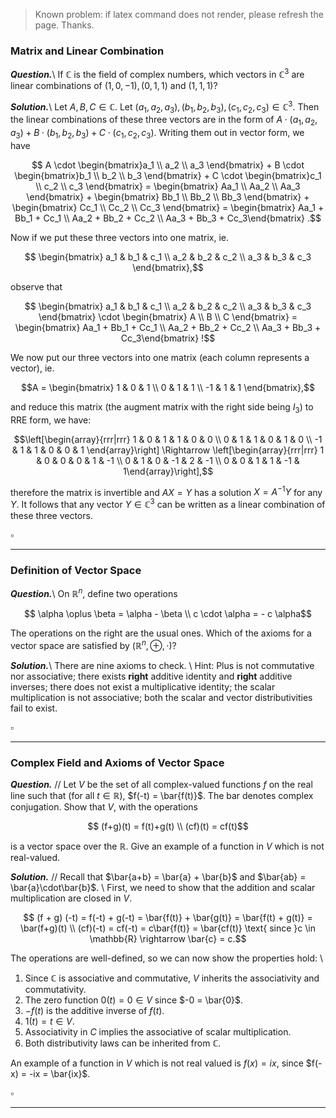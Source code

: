 > Known problem: if latex command does not render, please refresh the page. Thanks.

### Matrix and Linear Combination
***Question.***\\
If $\mathbb{C}$ is the field of complex numbers, which vectors in $\mathbb{C}^3$ are linear combinations of $(1, 0, -1), (0, 1, 1)$ 
and $(1, 1, 1)$?

***Solution.***\\
Let $A, B, C \in \mathbb{C}$. Let $(a_1, a_2, a_3), (b_1, b_2, b_3), (c_1, c_2, c_3) \in \mathbb{C}^3$. Then the linear combinations of these three vectors are in the form of $A \cdot (a_1, a_2, a_3) + B \cdot (b_1, b_2, b_3) + C \cdot (c_1, c_2, c_3)$. Writing them out in vector form, we have  

$$ A \cdot \begin{bmatrix}a_1 \\ a_2 \\ a_3 \end{bmatrix} + B \cdot \begin{bmatrix}b_1 \\ b_2 \\ b_3 \end{bmatrix} + C \cdot \begin{bmatrix}c_1 \\ c_2 \\ c_3 \end{bmatrix} = \begin{bmatrix} Aa_1 \\ Aa_2 \\ Aa_3 \end{bmatrix} + \begin{bmatrix} Bb_1 \\ Bb_2 \\ Bb_3 \end{bmatrix} + \begin{bmatrix} Cc_1 \\ Cc_2 \\ Cc_3 \end{bmatrix} = \begin{bmatrix} Aa_1 + Bb_1 + Cc_1 \\ Aa_2 + Bb_2 + Cc_2 \\ Aa_3 + Bb_3 + Cc_3\end{bmatrix} .$$

Now if we put these three vectors into one matrix, ie. 

$$ \begin{bmatrix} a_1 & b_1 & c_1 \\ a_2 & b_2 & c_2 \\ a_3 & b_3 & c_3 \end{bmatrix},$$

observe that 

$$ \begin{bmatrix} a_1 & b_1 & c_1 \\ a_2 & b_2 & c_2 \\ a_3 & b_3 & c_3 \end{bmatrix} \cdot \begin{bmatrix} A \\ B \\ C \end{bmatrix} = \begin{bmatrix} Aa_1 + Bb_1 + Cc_1 \\ Aa_2 + Bb_2 + Cc_2 \\ Aa_3 + Bb_3 + Cc_3\end{bmatrix} !$$

We now put our three vectors into one matrix (each column represents a vector), ie. 

$$A = \begin{bmatrix} 1 & 0 & 1 \\ 0 & 1 & 1 \\ -1 & 1 & 1 \end{bmatrix},$$

and reduce this matrix (the augment matrix with the right side being $I_3$) to RRE form, we have:


$$\left[\begin{array}{rrr|rrr} 1 & 0 & 1 & 1 & 0 & 0 \\ 0 & 1 & 1 & 0 & 1 & 0 \\ -1 & 1 & 1 & 0 & 0 & 1 \end{array}\right] \Rightarrow \left[\begin{array}{rrr|rrr} 1 & 0 & 0 & 0 & 1 & -1 \\ 0 & 1 & 0 & -1 & 2 & -1 \\ 0 & 0 & 1 & 1 & -1 & 1\end{array}\right],$$

therefore the matrix is invertible and $AX = Y$ has a solution $X = A^{-1}Y$ for any $Y$. It follows that any vector $Y \in \mathbb{C}^3$ can be written as a linear combination of these three vectors. 

$\square$

------

### Definition of Vector Space
***Question.***\\
On $\mathbb{R}^n$, define two operations

$$ \alpha \oplus \beta = \alpha - \beta \\ c \cdot \alpha = - c \alpha$$

The operations on the right are the usual ones. Which of the axioms for a vector space are satisfied by $(\mathbb{R}^n, \oplus, \cdot)$? 

***Solution.***\\
There are nine axioms to check. \\
Hint: Plus is not commutative nor associative; there exists **right** additive identity and **right** additive inverses; there does not exist a multiplicative identity; the scalar multiplication is not associative; both the scalar and vector distributivities fail to exist. 

$\square$

------

### Complex Field and Axioms of Vector Space
***Question.*** // Let $V$ be the set of all complex-valued functions $f$ on the real line such that (for all $t \in \mathbb{R}$), $f(-t) = \bar{f(t)}$. The bar denotes complex conjugation. Show that $V$, with the operations 

$$ (f+g)(t) = f(t)+g(t) \\ (cf)(t) = cf(t)$$

is a vector space over the $\mathbb{R}$. Give an example of a function in $V$ which is not real-valued. 

***Solution.*** // Recall that $\bar{a+b} = \bar{a} + \bar{b}$ and $\bar{ab} = \bar{a}\cdot\bar{b}$. \\
First, we need to show that the addition and scalar multiplication are closed in $V$. 

$$ (f + g) (-t) = f(-t) + g(-t) = \bar{f(t)} + \bar{g(t)} = \bar{f(t) + g(t)} = \bar(f+g)(t) \\
(cf)(-t) = cf(-t) = c\bar{f(t)} = \bar{cf(t)} \text{ since }c \in \mathbb{R} \rightarrow \bar{c} = c.$$

The operations are well-defined, so we can now show the properties hold: \\
1. Since $\mathbb{C}$ is associative and commutative, $V$ inherits the associativity and commutativity.
2. The zero function $0(t) = 0 \in V$ since $-0 = \bar{0}$.
3. $-f(t)$ is the additive inverse of $f(t)$.
4. $1(t) = t \in V$.
5. Associativity in $C$ implies the associative of scalar multiplication.
6. Both distributivity laws can be inherited from $\mathbb{C}$.

An example of a function in $V$ which is not real valued is $f(x) = ix$, since $f(-x) = -ix = \bar{ix}$. 

$\square$

------
